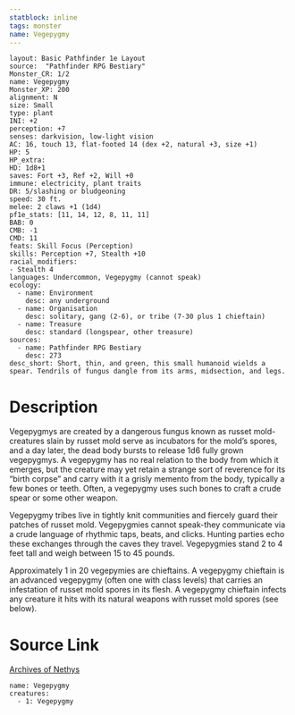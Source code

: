 ```yaml
---
statblock: inline
tags: monster
name: Vegepygmy
---
```

```statblock
layout: Basic Pathfinder 1e Layout
source:  "Pathfinder RPG Bestiary"
Monster_CR: 1/2
name: Vegepygmy
Monster_XP: 200
alignment: N
size: Small
type: plant
INI: +2
perception: +7
senses: darkvision, low-light vision
AC: 16, touch 13, flat-footed 14 (dex +2, natural +3, size +1)
HP: 5
HP_extra: 
HD: 1d8+1
saves: Fort +3, Ref +2, Will +0
immune: electricity, plant traits
DR: 5/slashing or bludgeoning
speed: 30 ft.
melee: 2 claws +1 (1d4)
pf1e_stats: [11, 14, 12, 8, 11, 11]
BAB: 0
CMB: -1
CMD: 11
feats: Skill Focus (Perception)
skills: Perception +7, Stealth +10
racial_modifiers:
- Stealth 4
languages: Undercommon, Vegepygmy (cannot speak)
ecology:
  - name: Environment
    desc: any underground
  - name: Organisation
    desc: solitary, gang (2-6), or tribe (7-30 plus 1 chieftain)
  - name: Treasure
    desc: standard (longspear, other treasure)
sources:
  - name: Pathfinder RPG Bestiary
    desc: 273
desc_short: Short, thin, and green, this small humanoid wields a spear. Tendrils of fungus dangle from its arms, midsection, and legs.
```
# Description
Vegepygmys are created by a dangerous fungus known as russet mold-creatures slain by russet mold serve as incubators for the mold’s spores, and a day later, the dead body bursts to release 1d6 fully grown vegepygmys. A vegepygmy has no real relation to the body from which it emerges, but the creature may yet retain a strange sort of reverence for its “birth corpse” and carry with it a grisly memento from the body, typically a few bones or teeth. Often, a vegepygmy uses such bones to craft a crude spear or some other weapon.

Vegepygmy tribes live in tightly knit communities and fiercely guard their patches of russet mold. Vegepygmies cannot speak-they communicate via a crude language of rhythmic taps, beats, and clicks. Hunting parties echo these exchanges through the caves they travel. Vegepygmies stand 2 to 4 feet tall and weigh between 15 to 45 pounds.

Approximately 1 in 20 vegepymies are chieftains. A vegepygmy chieftain is an advanced vegepygmy (often one with class levels) that carries an infestation of russet mold spores in its flesh. A vegepygmy chieftain infects any creature it hits with its natural weapons with russet mold spores (see below).
# Source Link
[Archives of Nethys](https://aonprd.com/MonsterDisplay.aspx?ItemName=Vegepygmy)
```encounter-table
name: Vegepygmy
creatures:
  - 1: Vegepygmy
```
